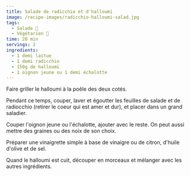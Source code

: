 ```yaml
---
title: Salade de radicchio et d'halloumi
image: /recipe-images/radicchio-halloumi-salad.jpg
tags:
  - Salade 🥗
  - Végétarien 🌿
time: 20 min
servings: 2
ingredients:
  - 1 demi laitue
  - 1 demi radicchio
  - 150g de halloumi
  - 1 oignon jeune ou 1 demi échalotte
---
```

Faire griller le halloumi à la poêle des deux cotés.

Pendant ce temps, couper, laver et égoutter les feuilles de salade et de radiocchio (retirer le coeur qui est amer et dur), et placer dans un grand saladier.

Couper l'oignon jeune ou l'échalotte, ajouter avec le reste. On peut aussi mettre des graines ou des noix de son choix.

Préparer une vinaigrette simple à base de vinaigre ou de citron, d'huile d'olive et de sel.

Quand le halloumi est cuit, découper en morceaux et mélanger avec les autres ingrédients.